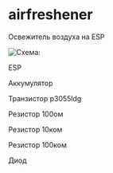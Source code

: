 # airfreshener

Освежитель воздуха на ESP

![Схема:](https://github.com/sc16me/esphome/tree/main/airfreshener/scheme.png)

ESP

Аккумулятор

Транзистор p3055ldg

Резистор 100ом

Резистор 10ком

Резистор 100ком

Диод

